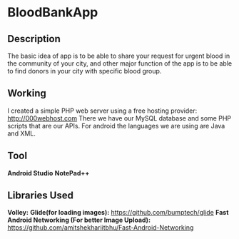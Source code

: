 # BloodBankApp

## Description
The basic idea of app is to be able to share your request for urgent blood in the community of your city, and other major function of the app is to be able to find donors in your city with specific blood group.

## Working
I created a simple PHP web server using a free hosting provider: http://000webhost.com There we have our MySQL database and some PHP scripts that are our APIs. For android the languages we are using are Java and XML.

## Tool
**Android Studio**
**NotePad++**

## Libraries Used
**Volley:** 
**Glide(for loading images):** https://github.com/bumptech/glide
**Fast Android Networking (For better Image Upload):** https://github.com/amitshekhariitbhu/Fast-Android-Networking

